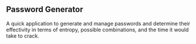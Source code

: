 ## Password Generator

A quick application to generate and manage passwords and determine their effectivity in terms of entropy, possible combinations, and the time it would take to crack. 